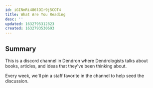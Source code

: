 ```yaml
---
id: iGINmRi486lDIr9j5COT4
title: What Are You Reading
desc: ''
updated: 1632795312823
created: 1632793530693
---
```


## Summary

This is a discord channel in Dendron where Dendrologists talks about books, articles, and ideas that they've been thinking about. 

Every week, we'll pin a staff favorite in the channel to help seed the discussion. 
